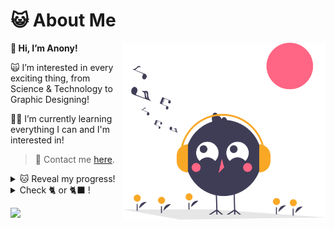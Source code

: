 # 😺 About Me
<img align="right" width="325" src="/music.svg">

 **👋 Hi, I’m Anony!**

🙀 I’m interested in every exciting thing, from Science & Technology to Graphic Designing!

👨‍🎓 I’m currently learning everything I can and I'm interested in!

> 💌 Contact me [here](https://t.me/Anony_Unknown).

<details><summary>🐱 Reveal my progress!</summary>
<p>

```ruby
😸 More will be added with time!
```


- [x] Web Designing :tada:
- [x] Graphic Designing :tada:
- [ ] Flutter Development 
</p>
</details>

<details><summary>Check 🐈 or 🐈‍⬛ !</summary>
<br/>
<picture>
  <source media="(prefers-color-scheme: dark)" srcset="https://user-images.githubusercontent.com/25423296/163456776-7f95b81a-f1ed-45f7-b7ab-8fa810d529fa.png">
  <source media="(prefers-color-scheme: light)" srcset="https://user-images.githubusercontent.com/25423296/163456779-a8556205-d0a5-45e2-ac17-42d089e3c3f8.png">
  <img width="150" height="auto" alt="Check 🐈 or 🐈‍⬛" src="https://user-images.githubusercontent.com/25423296/163456779-a8556205-d0a5-45e2-ac17-42d089e3c3f8.png">
</picture>
</details>

[![](https://visitcount.itsvg.in/api?id=TheAnonyUnknown&label=Profile%20Views&color=12&icon=5&pretty=false)](https://visitcount.itsvg.com)
